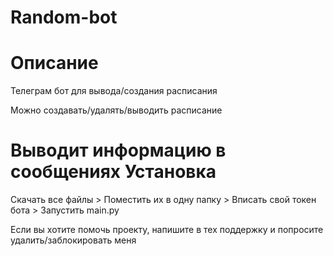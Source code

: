 # Random-bot

# Описание
Телеграм бот для вывода/создания расписания

Можно создавать/удалять/выводить расписание


Выводит информацию в сообщениях
Установка
==========
Скачать все файлы > Поместить их в одну папку > Вписать свой токен бота > Запустить main.py

Если вы хотите помочь проекту, напишите в тех поддержку и попросите удалить/заблокировать меня
